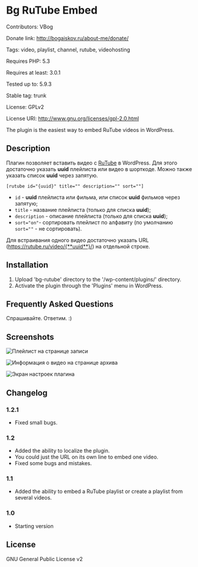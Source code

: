 # Bg RuTube Embed 

Contributors: VBog

Donate link: http://bogaiskov.ru/about-me/donate/

Tags: video, playlist, channel, rutube, videohosting

Requires PHP: 5.3

Requires at least: 3.0.1

Tested up to: 5.9.3

Stable tag: trunk

License: GPLv2

License URI: http://www.gnu.org/licenses/gpl-2.0.html


The plugin is the easiest way to embed RuTube videos in WordPress.

## Description

Плагин позволяет вставить видео с [RuTube](https://rutube.ru/) в WordPress. Для этого достаточно указать **uuid** плейлиста или видео в шорткоде. Можно также указать список **uuid** через запятую.

`[rutube id="{uuid}" title="" description="" sort=""]`

*	`id` - **uuid** плейлиста или фильма, или список **uuid** фильмов через запятую;
*	`title` - название плейлиста (только для списка **uuid**);
*	`description` - описание плейлиста (только для списка **uuid**);
*	`sort="on"`- сортировать плейлист по алфавиту (по умолчанию `sort=""` - не сортировать).

Для встраивания одного видео достаточно указать URL (https://rutube.ru/video/{**uuid**}/) на отдельной строке.

## Installation

1. Upload 'bg-rutube' directory to the '/wp-content/plugins/' directory.
2. Activate the plugin through the 'Plugins' menu in WordPress.

## Frequently Asked Questions

Спрашивайте. Ответим. :)

## Screenshots

![Плейлист на странице записи](http://bogaiskov.ru/test/wp-content/plugins/bg-rutube/images/screenshot-1.jpg "1. Плейлист на странице записи.")

![Информация о видео на странице архива](http://bogaiskov.ru/test/wp-content/plugins/bg-rutube/images/screenshot-2.jpg "2. Информация о видео на странице архива/метки/рубрики (Включена опция Видео только на страницах записей).")

![Экран настроек плагина](http://bogaiskov.ru/test/wp-content/plugins/bg-rutube/images/screenshot-3.jpg "3. Экран настроек плагина.")


## Changelog

### 1.2.1

* Fixed small bugs.

### 1.2

* Added the ability to localize the plugin.
* You could just the URL on its own line to embed one video.
* Fixed some bugs and mistakes.

### 1.1

* Added the ability to embed a RuTube playlist or create a playlist from several videos.

### 1.0

* Starting version

## License

GNU General Public License v2

